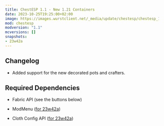 ```yaml
---
title: ChestESP 1.1 - New 1.21 Containers
date: 2023-10-25T19:25:00+02:00
image: https://images.wurstclient.net/_media/update/chestesp/chestesp_1.1_540p.webp
mod: chestesp
modversion: "1.1"
mcversions: []
snapshots:
- 23w42a
---
```

## Changelog
- Added support for the new decorated pots and crafters.

## Required Dependencies

- Fabric API (see the buttons below)

- ModMenu ([for 23w42a](https://modrinth.com/mod/modmenu/version/9.0.0-alpha.1))

- Cloth Config API ([for 23w42a](https://modrinth.com/mod/cloth-config/version/12.0.109+fabric))
